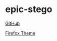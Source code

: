 # epic-stego

[GitHub](https://github.com/ThiccPhipp/epic-stego)

[Firefox Theme](https://color.firefox.com/?theme=XQAAAAIVAQAAAAAAAABBKYhm849SCia2CaaEGccwS-xNKlhZJHfwkRbKCd10RasOFEb7xDbBpLNSPVLDtR3ugC_g2BNjq3jc7bcOIduwRSFxb_wGVI75TUbuUeMTOpnroJ3j8aUBdo-oI-2Qs_UM7b2NL4kPp1Rw7BltaOS5KjrDZtTLGtpHmETKXu7GtrdvynhsgG5rXWBk9Vljvgm9no1B9IbWBaQE-CuiqKZpThcfVX_6CVtr)
